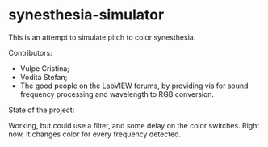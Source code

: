 # synesthesia-simulator
This is an attempt to simulate pitch to color synesthesia.


Contributors:
- Vulpe Cristina;
- Vodita Stefan;
- The good people on the LabVIEW forums, by providing vis for sound frequency processing and wavelength to RGB conversion.


State of the project:

Working, but could use a filter, and some delay on the color switches. Right now, it changes color for every frequency detected.

